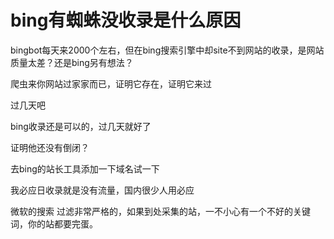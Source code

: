 # bing有蜘蛛没收录是什么原因


bingbot每天来2000个左右，但在bing搜索引擎中却site不到网站的收录，是网站质量太差？还是bing另有想法？

爬虫来你网站过家家而已，证明它存在，证明它来过

过几天吧

bing收录还是可以的，过几天就好了

证明他还没有倒闭？

去bing的站长工具添加一下域名试一下

我必应日收录就是没有流量，国内很少人用必应

微软的搜索 过滤非常严格的，如果到处采集的站，一不小心有一个不好的关键词，你的站都要完蛋。<br />

